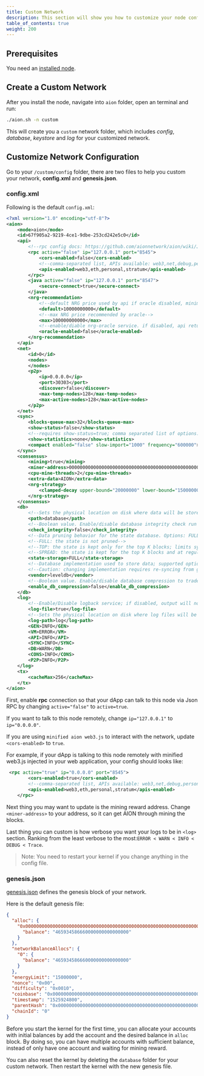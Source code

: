 ```yaml
---
title: Custom Network
description: This section will show you how to customize your node config and genesis file. This will allow you to create a private network for testing your dApp.
table_of_contents: true
weight: 200
---
```


## Prerequisites

You need an [installed node](/developers/nodes/java/install/).

## Create a Custom Network

After you install the node, navigate into `aion` folder, open an terminal and run:

```sh
./aion.sh -n custom
```

This will create you a `custom` network folder, which includes *config*, *database*, *keystore* and *log* for your customized network.

## Customize Network Configuration

Go to your `/custom/config` folder, there are two files to help you custom your network, **config.xml** and **genesis.json**.

### config.xml

Following is the default `config.xml`:

```xml
<?xml version="1.0" encoding="utf-8"?>
<aion>
	<mode>aion</mode>
	<id>67f905a2-9219-4ce1-9dbe-253cd242e5c0</id>
	<api>
		<!--rpc config docs: https://github.com/aionnetwork/aion/wiki/JSON-RPC-API-Docs-->
		<rpc active="false" ip="127.0.0.1" port="8545">
			<cors-enabled>false</cors-enabled>
			<!--comma-separated list, APIs available: web3,net,debug,personal,eth,stratum-->
			<apis-enabled>web3,eth,personal,stratum</apis-enabled>
		</rpc>
		<java active="false" ip="127.0.0.1" port="8547">
			<secure-connect>true</secure-connect>
		</java>
		<nrg-recommendation>
			<!--default NRG price used by api if oracle disabled, minimum price recommended by oracle-->
			<default>10000000000</default>
			<!--max NRG price recommended by oracle-->
			<max>100000000000</max>
			<!--enable/diable nrg-oracle service. if disabled, api returns default NRG price if asked for nrgPrice-->
			<oracle-enabled>false</oracle-enabled>
		</nrg-recommendation>
	</api>
	<net>
		<id>0</id>
		<nodes>
		</nodes>
		<p2p>
			<ip>0.0.0.0</ip>
			<port>30303</port>
			<discover>false</discover>
			<max-temp-nodes>128</max-temp-nodes>
			<max-active-nodes>128</max-active-nodes>
		</p2p>
	</net>
	<sync>
		<blocks-queue-max>32</blocks-queue-max>
		<show-status>false</show-status>
		<!--requires show-status=true; comma separated list of options: [all, peer_states, requests, seeds, leeches, responses, none]-->
		<show-statistics>none</show-statistics>
		<compact enabled="false" slow-import="1000" frequency="600000"></compact>
	</sync>
	<consensus>
		<mining>true</mining>
		<miner-address>0000000000000000000000000000000000000000000000000000000000000000</miner-address>
		<cpu-mine-threads>2</cpu-mine-threads>
		<extra-data>AION</extra-data>
		<nrg-strategy>
			<clamped-decay upper-bound="20000000" lower-bound="15000000"></clamped-decay>
		</nrg-strategy>
	</consensus>
	<db>
		<!--Sets the physical location on disk where data will be stored.-->
		<path>database</path>
		<!--Boolean value. Enable/disable database integrity check run at startup.-->
		<check_integrity>false</check_integrity>
		<!--Data pruning behavior for the state database. Options: FULL, TOP, SPREAD.-->
		<!--FULL: the state is not pruned-->
		<!--TOP: the state is kept only for the top K blocks; limits sync to branching only within the stored blocks-->
		<!--SPREAD: the state is kept for the top K blocks and at regular block intervals-->
		<state-storage>FULL</state-storage>
		<!--Database implementation used to store data; supported options: leveldb, h2, rocksdb.-->
		<!--Caution: changing implementation requires re-syncing from genesis!-->
		<vendor>leveldb</vendor>
		<!--Boolean value. Enable/disable database compression to trade storage space for execution time.-->
		<enable_db_compression>false</enable_db_compression>
	</db>
	<log>
		<!--Enable/Disable logback service; if disabled, output will not be logged.-->
		<log-file>true</log-file>
		<!--Sets the physical location on disk where log files will be stored.-->
		<log-path>log</log-path>
		<GEN>INFO</GEN>
		<VM>ERROR</VM>
		<API>INFO</API>
		<SYNC>INFO</SYNC>
		<DB>WARN</DB>
		<CONS>INFO</CONS>
		<P2P>INFO</P2P>
	</log>
	<tx>
		<cacheMax>256</cacheMax>
	</tx>
</aion>
```

First, enable **rpc** connection so that your dApp can talk to this node via Json RPC by changing `active="false"` to `active=true`.

If you want to talk to this node remotely, change `ip="127.0.0.1"` to `ip="0.0.0.0"`.

If you are using `minified aion web3.js` to interact with the network, update `<cors-enabled>` to `true`.

For example, if your dApp is talking to this node remotely with minified web3.js injected in your web application, your config should looks like:

```xml
 <rpc active="true" ip="0.0.0.0" port="8545">
        <cors-enabled>true</cors-enabled>
        <!--comma-separated list, APIs available: web3,net,debug,personal,eth,stratum-->
        <apis-enabled>web3,eth,personal,stratum</apis-enabled>
    </rpc>
```

Next thing you may want to update is the mining reward address. Change `<miner-address>` to your address, so it can get AION through mining the blocks.

Last thing you can custom is how verbose you want your logs to be in `<log>` section. Ranking from the least verbose to the most:`ERROR < WARN < INFO < DEBUG < Trace`.

> Note: You need to restart your kernel if you change anything in the config file.

### genesis.json

[genesis.json](https://github.com/aionnetwork/aion/wiki/Genesis-Block) defines the genesis block of your network.

Here is the default genesis file:

```json
{
  "alloc": {
    "0x0000000000000000000000000000000000000000000000000000000000000000": {
      "balance": "465934586660000000000000000"
    }
  },
  "networkBalanceAllocs": {
    "0": {
      "balance": "465934586660000000000000000"
    }
  },
  "energyLimit": "15000000",
  "nonce": "0x00",
  "difficulty": "0x0010",
  "coinbase": "0x0000000000000000000000000000000000000000000000000000000000000000",
  "timestamp": "1525924800",
  "parentHash": "0x0000000000000000000000000000000000000000000000000000000000000000",
  "chainId": "0"
}
```

Before you start the kernel for the first time, you can allocate your accounts with initial balances by add the account and the desired balance in `alloc` block. By doing so, you can have multiple accounts with sufficient balance, instead of only have one account and waiting for mining reward.

You can also reset the kernel by deleting the `database` folder for your custom network. Then restart the kernel with the new genesis file.
